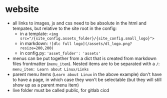 # website

- all links to images, js and css need to be absolute in the html and tempates, but relative to the site root in the config:
    - in a template: `<img src="/{site_config.assets_folder}/{site_config.small_logo}">`
    - in markdown: `![dlc full logo](/assets/dl_logo.png?resize=200,200)`
    - in config.py: `'asset_folder': 'assets'`
- menus can be put together from a dict that is created from markdown files frontmatter (`menu_item`). Nested items are to be separated with a `/`:
    `menu_item: Learn about Linux/Links`
- parent menu items (`Learn about Linux` in the above example) don't have to have a page, in which case they won't be selectable (but they will still show up as a parent menu item)
- live folder must be called public, for gitlab cicd